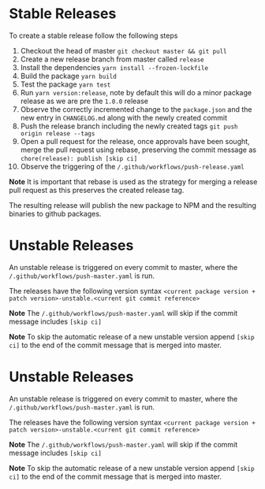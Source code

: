 # Stable Releases

To create a stable release follow the following steps

1. Checkout the head of master `git checkout master && git pull`
2. Create a new release branch from master called `release`
3. Install the dependencies `yarn install --frozen-lockfile`
4. Build the package `yarn build`
5. Test the package `yarn test`
6. Run `yarn version:release`, note by default this will do a minor package release as we are pre the `1.0.0` release
7. Observe the correctly incremented change to the `package.json` and the new entry in `CHANGELOG.md` along with the
   newly created commit
8. Push the release branch including the newly created tags `git push origin release --tags`
9. Open a pull request for the release, once approvals have been sought, merge the pull request using rebase,
   preserving the commit message as `chore(release): publish [skip ci]`
10. Observe the triggering of the `/.github/workflows/push-release.yaml`

**Note** It is important that rebase is used as the strategy for merging a release pull request as this preserves the created release tag.

The resulting release will publish the new package to NPM and the resulting binaries to github packages.

# Unstable Releases

An unstable release is triggered on every commit to master, where the `/.github/workflows/push-master.yaml` is run.

The releases have the following version syntax
`<current package version + patch version>-unstable.<current git commit reference>`

**Note** The `/.github/workflows/push-master.yaml` will skip if the commit message includes `[skip ci]`

**Note** To skip the automatic release of a new unstable version append `[skip ci]` to the end of the commit message
that is merged into master.

# Unstable Releases

An unstable release is triggered on every commit to master, where the `/.github/workflows/push-master.yaml` is run.

The releases have the following version syntax
`<current package version + patch version>-unstable.<current git commit reference>`

**Note** The `/.github/workflows/push-master.yaml` will skip if the commit message includes `[skip ci]`

**Note** To skip the automatic release of a new unstable version append `[skip ci]` to the end of the commit message
that is merged into master.
